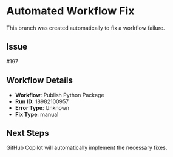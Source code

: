 # Automated Workflow Fix

This branch was created automatically to fix a workflow failure.

## Issue

#197

## Workflow Details

- **Workflow**: Publish Python Package
- **Run ID**: 18982100957
- **Error Type**: Unknown
- **Fix Type**: manual

## Next Steps

GitHub Copilot will automatically implement the necessary fixes.
